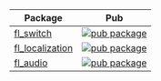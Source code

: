 | Package                                                                              | Pub                                                                                                      |
| ------------------------------------------------------------------------------------ | -------------------------------------------------------------------------------------------------------- |
| [fl_switch](https://github.com/felangel/bloc/tree/master/packages/bloc)                   | [![pub package](https://img.shields.io/pub/v/fl_switch.svg)](https://pub.dev/packages/fl_switch)                   |
| [fl_localization](https://github.com/felangel/bloc/tree/master/packages/bloc_test)         | [![pub package](https://img.shields.io/pub/v/fl_localization.svg)](https://pub.dev/packages/fl_localization)         |
| [fl_audio](https://github.com/felangel/bloc/tree/master/packages/flutter_bloc)   | [![pub package](https://img.shields.io/pub/v/fl_audio.svg)](https://pub.dev/packages/fl_audio)   |
